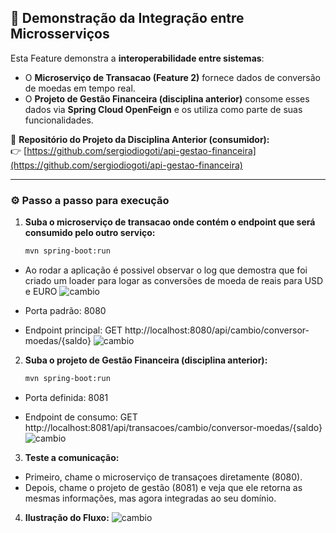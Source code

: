 ## 🔗 Demonstração da Integração entre Microsserviços

Esta Feature demonstra a **interoperabilidade entre sistemas**:
- O **Microserviço de Transacao (Feature 2)** fornece dados de conversão de moedas em tempo real.
- O **Projeto de Gestão Financeira (disciplina anterior)** consome esses dados via **Spring Cloud OpenFeign** e os utiliza como parte de suas funcionalidades.

📂 **Repositório do Projeto da Disciplina Anterior (consumidor):**  
👉 [https://github.com/sergiodiogoti/api-gestao-financeira](https://github.com/sergiodiogoti/api-gestao-financeira)

---

### ⚙️ Passo a passo para execução

1. **Suba o microserviço de transacao onde contém o endpoint que será consumido pelo outro serviço:**
   ```bash
   mvn spring-boot:run

- Ao rodar a aplicação é possivel observar o log que demostra que foi criado um loader para logar as conversões de moeda de reais para USD e EURO
  ![cambio](docs/log-cambio-conversao-moedas.png)

- Porta padrão: 8080
- Endpoint principal:
GET http://localhost:8080/api/cambio/conversor-moedas/{saldo}
  ![cambio](docs/print-api-transacoes-cambio-serviço-novo.png)

2. **Suba o projeto de Gestão Financeira (disciplina anterior):**
   ```bash
   mvn spring-boot:run
- Porta definida: 8081

- Endpoint de consumo:
  GET http://localhost:8081/api/transacoes/cambio/conversor-moedas/{saldo}
  ![cambio](docs/print-api-gestao-financeira-serviço-anterior.png)

3. **Teste a comunicação:**
- Primeiro, chame o microserviço de transaçoes diretamente (8080).
- Depois, chame o projeto de gestão (8081) e veja que ele retorna as mesmas informações, mas agora integradas ao seu domínio.

4. **Ilustração do Fluxo:**
 ![cambio](docs/ilustracao_fluxo.png)
